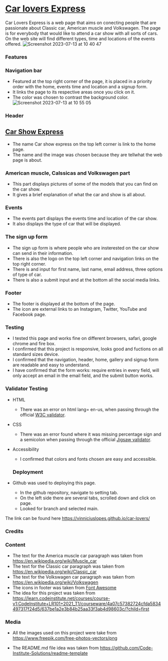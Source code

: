 # [Car lovers Express ]( https://vinniciuslopes.github.io/car-lovers/)

Car Lovers Express is a web page that aims on conecting people that are passionate about Classic car, American muscle and Volkswagen. The page is for everybody that would like to attend a car show with all   sorts  of cars. On the web site will find different types, time and locations of the events offered.
![Screenshot 2023-07-13 at 10 40 47](https://github.com/Vinniciuslopes/car-lovers/assets/131663952/2ca820dd-5276-472c-aa3a-fbb31eca184c)

### **Features**

### **Navigation bar**

- Featured at the top right corner of the page, it is placed in a priority order with the home, events time and location and a signup form.
- It links the page to its respective areas once you click on it.
- The color was chosen to contrast the background color.
![Screenshot 2023-07-13 at 10 55 05](https://github.com/Vinniciuslopes/car-lovers/assets/131663952/cf940de3-16ac-459f-bb69-c0e86a090b9c)

### **Header**

## [Car Show Express ]( https://vinniciuslopes.github.io/car-lovers/)


- The name Car show express on the top left corner is link to the home page.
- The name and the image was chosen because they are tellwhat the web page is about.

### **American muscle, Calssicas and Volkswagen part**

- This part displays pictures of some of the models that you can find on the car show.
- It gives a brief explanation of what the car and show is all about.

### **Events**

- The events part displays the events time and location of the car show.
- It also displays the type of car that will be displayed.

### **The sign up form**

- The sign up form is where people who are insterested on the car show can send in their information.
- There is also the logo on the top left corner  and navigation links on the top right corner.
- There is and input for  first name, last name, email address, three options of type of car.
- There is also a submit input and at the bottom all the social media links.

### **Footer**

- The footer is displayed at the bottom  of the page.
- The icon are external links to an Instagram, Twitter, YouTube and Facebook page. 

### **Testing**

- I tested this page and works fine on different browsers, safari, google chrome and fire box.
- I confirmed that this project is responsive, looks good and fuctions on all standard sizes device.
- I confirmed that the navigation, header, home, gallery and signup form are readable and easy to understand.
- I have confirmed that the form works: require entries in every field, will only accept an email in the email field, and the submit button works.

### **Validator Testing**

- HTML
  - There was an error on html lang= en-us, when passing through the official [W3C validator](https://validator.w3.org/).
- CSS

  - There was an error found where it was missing percentage sign and a semicolon when passing through the official [Jigsaw validator](https://jigsaw.w3.org/css-validator/).

- Accessibility  

  - I confirmed  that colors and fonts chosen are easy and accessible.

   ### **Deployment**

- Github was used to deploying this page.
  - In the github repository, navigate to setting tab.
  - On the left side there are several tabs, scrolled  down and click on page.
  - Looked for branch and selected main.

The link can be found here https://vinniciuslopes.github.io/car-lovers/

### **Credits**

### **Content**

- The text for the America muscle car paragraph  was taken from https://en.wikipedia.org/wiki/Muscle_car
- The text for the Classic car paragraph was taken from https://en.wikipedia.org/wiki/Classic_car
- The text for the Volkswagen car paragraph was taken from https://en.wikipedia.org/wiki/Volkswagen 
- The icons in footer was taken from [Font Awesome](https://fontawesome.com/icons)
- The idea for this project was taken from https://learn.codeinstitute.net/courses/course-v1:CodeInstitute+LR101+2021_T1/courseware/4a07c57382724cfda5834497317f24d5/637be1a2e3b84b25aa33f3ab4d98603c/?child=first

### **Media**

- All the images used on this project were take from https://www.freepik.com/free-photos-vectors/png

- The README.md file idea was taken from https://github.com/Code-Institute-Solutions/readme-template
  


